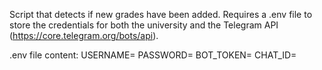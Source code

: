 Script that detects if new grades have been added. Requires a .env file to store the credentials for both the university and the Telegram API (https://core.telegram.org/bots/api).

.env file content:
USERNAME=
PASSWORD=
BOT_TOKEN=
CHAT_ID=
